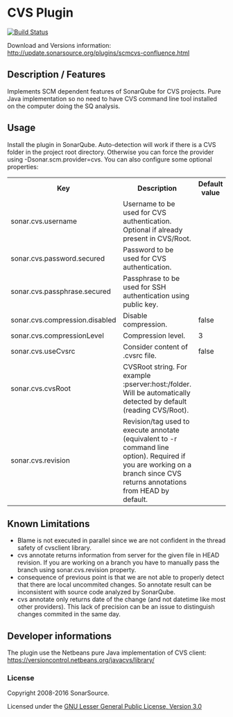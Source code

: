 # CVS Plugin

[![Build Status](https://travis-ci.org/SonarSource/sonar-scm-cvs.svg?branch=master)](https://travis-ci.org/SonarSource/sonar-scm-cvs)

Download and Versions information: http://update.sonarsource.org/plugins/scmcvs-confluence.html

## Description / Features
Implements SCM dependent features of SonarQube for CVS projects. Pure Java implementation so no need to have CVS command line tool installed on the computer doing the SQ analysis.

## Usage
Install the plugin in SonarQube. Auto-detection will work if there is a CVS folder in the project root directory. Otherwise you can force the provider using -Dsonar.scm.provider=cvs.
You can also configure some optional properties:

<table>
<tr><th>Key</th><th>Description</th><th>Default value</th></tr>
<tr><td>sonar.cvs.username</td>
	<td>Username to be used for CVS authentication. Optional if already present in CVS/Root.</td></tr>
<tr><td>sonar.cvs.password.secured</td>
	<td>Password to be used for CVS authentication.</td></tr>
<tr><td>sonar.cvs.passphrase.secured</td>
	<td>Passphrase to be used for SSH authentication using public key.</td></tr>
<tr><td>sonar.cvs.compression.disabled</td>
	<td>Disable compression.</td>
	<td>false</td></tr>
<tr><td>sonar.cvs.compressionLevel</td>
	<td>Compression level.</td>
	<td>3</td></tr>
<tr><td>sonar.cvs.useCvsrc</td>
	<td>Consider content of .cvsrc file.</td>
	<td>false</td></tr>
<tr><td>sonar.cvs.cvsRoot</td>
	<td>CVSRoot string. For example :pserver:host:/folder. Will be automatically detected by default (reading CVS/Root).</td></tr>
<tr><td>sonar.cvs.revision</td>
	<td>Revision/tag used to execute annotate (equivalent to -r command line option). Required if you are working on a branch since CVS returns annotations from HEAD by default.</td></tr>
</table>

## Known Limitations
* Blame is not executed in parallel since we are not confident in the thread safety of cvsclient library.
* cvs annotate <afile> returns information from server for the given file in HEAD revision. If you are working on a branch you have to manually pass the branch using sonar.cvs.revision property.
* consequence of previous point is that we are not able to properly detect that there are local uncommited changes. So annotate result can be inconsistent with source code analyzed by SonarQube.
* cvs annotate only returns date of the change (and not datetime like most other providers). This lack of precision can be an issue to distinguish changes commited in the same day.

## Developer informations
The plugin use the Netbeans pure Java implementation of CVS client: https://versioncontrol.netbeans.org/javacvs/library/

### License

Copyright 2008-2016 SonarSource.

Licensed under the [GNU Lesser General Public License, Version 3.0](http://www.gnu.org/licenses/lgpl.txt)